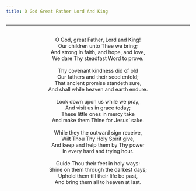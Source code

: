 ```yaml
---
title: O God Great Father Lord And King
---
```


---
<center>
<br/>
O God, great Father, Lord and King!<br/>
Our children unto Thee we bring;<br/>
And strong in faith, and hope, and love,<br/>
We dare Thy steadfast Word to prove.<br/>
<br/>
Thy covenant kindness did of old<br/>
Our fathers and their seed enfold;<br/>
That ancient promise standeth sure,<br/>
And shall while heaven and earth endure.<br/>
<br/>
Look down upon us while we pray,<br/>
And visit us in grace today;<br/>
These little ones in mercy take<br/>
And make them Thine for Jesus’ sake.<br/>
<br/>
While they the outward sign receive,<br/>
Wilt Thou Thy Holy Spirit give,<br/>
And keep and help them by Thy power<br/>
In every hard and trying hour.<br/>
<br/>
Guide Thou their feet in holy ways:<br/>
Shine on them through the darkest days;<br/>
Uphold them till their life be past,<br/>
And bring them all to heaven at last.<br/>

</center>